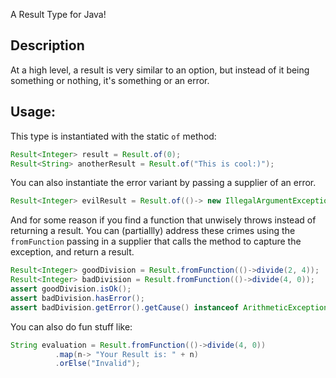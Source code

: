 A Result Type for Java!
## Description
At a high level, a result is very similar to an option, but instead of it being something or nothing, it's something or an error.

## Usage:
This type is instantiated with the static `of` method: 
```java
Result<Integer> result = Result.of(0);
Result<String> anotherResult = Result.of("This is cool:)");
```
You can also instantiate the error variant by passing a supplier of an error.
```java
Result<Integer> evilResult = Result.of(()-> new IllegalArgumentException(s));
```
And for some reason if you find a function that unwisely throws instead of returning a result. You can (partiallly) address these crimes using the `fromFunction` passing in a supplier that calls the method to capture the exception, and return a result.

```java
Result<Integer> goodDivision = Result.fromFunction(()->divide(2, 4));
Result<Integer> badDivision = Result.fromFunction(()->divide(4, 0));
assert goodDivision.isOk();
assert badDivision.hasError();
assert badDivision.getError().getCause() instanceof ArithmeticException;
```

You can also do fun stuff like:
```java
String evaluation = Result.fromFunction(()->divide(4, 0))
          .map(n-> "Your Result is: " + n)
          .orElse("Invalid");
```
